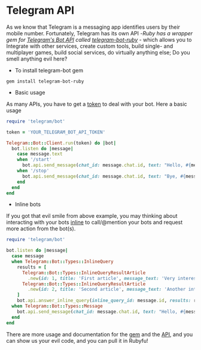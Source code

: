 # Telegram API

As we know that Telegram is a messaging app identifies users by their mobile number. Fortunately, Telegram has its own API -*Ruby has a wrapper gem for* [*Telegram's Bot API*](https://core.telegram.org/bots/api) *called [telegram-bot-ruby](https://github.com/atipugin/telegram-bot-ruby)* - which allows you to Integrate with other services, create custom tools, build single- and multiplayer games, build social services, do virtually anything else; Do you smell anything evil here? 

- To install telegram-bot gem 
```
gem install telegram-bot-ruby
```


- Basic usage

As many APIs, you have to get a [token](https://core.telegram.org/bots#botfather) to deal with your bot. Here a basic usage 

```ruby
require 'telegram/bot'

token = 'YOUR_TELEGRAM_BOT_API_TOKEN'

Telegram::Bot::Client.run(token) do |bot|
  bot.listen do |message|
    case message.text
    when '/start'
      bot.api.send_message(chat_id: message.chat.id, text: "Hello, #{message.from.first_name}")
    when '/stop'
      bot.api.send_message(chat_id: message.chat.id, text: "Bye, #{message.from.first_name}")
    end
  end
end
```

- Inline bots

If you got that evil smile from above example, you may thinking about interacting with your bots [inline](https://core.telegram.org/bots/inline) to call/@mention your bots and request more action from the bot(s).

```ruby
require 'telegram/bot'

bot.listen do |message|
  case message
  when Telegram::Bot::Types::InlineQuery
    results = [
      Telegram::Bot::Types::InlineQueryResultArticle
        .new(id: 1, title: 'First article', message_text: 'Very interesting text goes here.'),
      Telegram::Bot::Types::InlineQueryResultArticle
        .new(id: 2, title: 'Second article', message_text: 'Another interesting text here.')
    ]
    bot.api.answer_inline_query(inline_query_id: message.id, results: results)
  when Telegram::Bot::Types::Message
    bot.api.send_message(chat_id: message.chat.id, text: "Hello, #{message.from.first_name}!")
  end
end
```

There are more usage and documentation for the [gem](https://github.com/atipugin/telegram-bot-ruby) and the [API](https://core.telegram.org/bots), and you can show us your evil code, and you can pull it in Rubyfu! 


